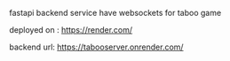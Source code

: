 
fastapi backend service have websockets for taboo game


deployed on : https://render.com/

backend url: https://tabooserver.onrender.com/
